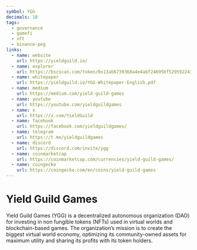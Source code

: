 ```yaml
---
symbol: YGG
decimals: 18
tags:
  - governance
  - gamefi
  - nft
  - binance-peg
links:
  - name: website
    url: https://yieldguild.io/
  - name: explorer
    url: https://bscscan.com/token/0x13ab6739368a4e4abf24695bf52959224367391f
  - name: whitepaper
    url: https://yieldguild.io/YGG-Whitepaper-English.pdf
  - name: medium
    url: https://medium.com/yield-guild-games
  - name: youtube
    url: https://youtube.com/yieldguildgames
  - name: x
    url: https://x.com/YieldGuild
  - name: facebook
    url: https://facebook.com/yieldguildgames/
  - name: telegram
    url: https://t.me/yieldguildgames
  - name: discord
    url: https://discord.com/invite/ygg
  - name: coinmarketcap
    url: https://coinmarketcap.com/currencies/yield-guild-games/
  - name: coingecko
    url: https://coingecko.com/en/coins/yield-guild-games
---
```


# Yield Guild Games

Yield Guild Games (YGG) is a decentralized autonomous organization (DAO) for investing in non fungible tokens (NFTs) used in virtual worlds and blockchain-based games. The organization’s mission is to create the biggest virtual world economy, optimizing its community-owned assets for maximum utility and sharing its profits with its token holders.

